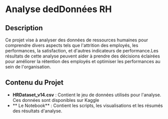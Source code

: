 # Analyse dedDonnées RH

## Description
Ce projet vise à analyser des données de ressources humaines pour comprendre divers aspects tels que l'attrition des employés, les performances, la satisfaction,
et d'autres indicateurs de performance.Les résultats de cette analyse peuvent aider à prendre des décisions éclairées pour améliorer la rétention
des employés et optimiser les performances au sein de l'organisation.

## Contenu du Projet

- **HRDataset_v14.csv** : Contient le jeu de données utilisés pour l'analyse. Ces données sont disponibles sur Kaggle
- ** Le Notebook** : Contient les scripts, les visualisations et les résumés des résultats d'analyse.

